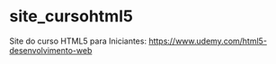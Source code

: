 # site_cursohtml5
Site do curso HTML5 para Iniciantes: https://www.udemy.com/html5-desenvolvimento-web
